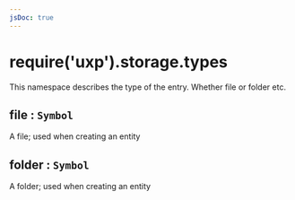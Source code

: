 ```yaml
---
jsDoc: true
---
```


<a name="module-storage-types" id="module-storage-types"></a>

# require('uxp').storage.types
This namespace describes the type of the entry. Whether file or folder etc.



<a name="module-storage-types-file" id="module-storage-types-file"></a>

## file : `Symbol`
A file; used when creating an entity



<a name="module-storage-types-folder" id="module-storage-types-folder"></a>

## folder : `Symbol`
A folder; used when creating an entity


